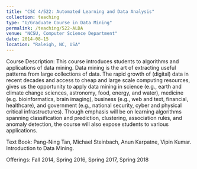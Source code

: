 ```yaml
---
title: "CSC 4/522: Automated Learning and Data Analysis"
collection: teaching
type: "U/Graduate Course in Data Mining"
permalink: /teaching/522-ALDA
venue: "NCSU, Computer Science Department"
date: 2014-08-15
location: "Raleigh, NC, USA"
---
```


Course Description: This course introduces students to algorithms and applications of data mining. Data mining is the art of extracting useful patterns from large collections of data. The rapid growth of (digital) data in recent decades and access to cheap and large scale computing resources, gives us the opportunity to apply data mining in science (e.g., earth and climate change sciences, astronomy, food, energy, and water), medicine (e.g. bioinformatics, brain imaging), business (e.g., web and text, financial, healthcare), and government (e.g., national security, cyber and physical critical infrastructures).  Though emphasis will be on learning algorithms spanning classification and prediction, clustering, association rules, and anomaly detection, the course will also expose students to various applications.

Text Book: Pang-Ning Tan, Michael Steinbach, Anun Karpatne, Vipin Kumar. Introduction to Data Mining.

Offerings: Fall 2014, Spring 2016, Spring 2017, Spring 2018

